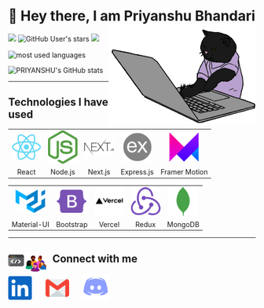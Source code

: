 <div>

# 👋 Hey there, I am Priyanshu Bhandari <img align='right' src="/.github/cat.gif" height="" width="300" alt="coding cat">

</div>

<div>

<!-- <img alt="GitHub followers" src="https://img.shields.io/github/followers/priyucodes?label=follow&logo=github&style=flat-square"> -->

![](https://img.shields.io/github/followers/priyucodes?label=follow&logo=github&style=flat-square)
![GitHub User's stars](https://img.shields.io/github/stars/priyucodes?label=%E2%AD%90GitHub%20stars&style=flat-square)
![](https://komarev.com/ghpvc/?username=priyucodes&style=flat-square&color=ff69b4)

</div>


<img align="center" src="https://github-readme-stats.vercel.app/api/top-langs?username=priyucodes&show_icons=true&locale=en&layout=compact&theme=radical" alt="most used languages" />

![PRIYANSHU's GitHub stats](https://github-readme-stats.vercel.app/api?username=priyucodes&show_icons=true&theme=radical&layout=compact)

---

## Technologies I have used

<table >
	<tr align="center">
		<td >
		<img src="/.github/icons/react.png" width="60"/>
		</td>
		<td >
		<img src="/.github/icons/nodejs.svg" width="60"/>
		</td>
		<td >
		<img src="/.github/icons/nextjs.svg" width="60"/>
		</td>
		<td >
		<img src="/.github/icons/expressjs.png" width="60"/>
		</td>
		<td >
			<img src="/.github/icons/framer.png" width="60"/>
		</td>
	</tr>
	<tr align="center">
		<td>React</td>
		<td>Node.js</td>
		<td>Next.js</td>
		<td>Express.js</td>
		<td>Framer Motion</td>
	</tr>
</table>
<table >
	<tr align="center">
		<td>
			<img src="/.github/icons/materialui.svg" width="60"/>
		</td>
		<td >
			<img src="/.github/icons/bootstrap.svg" width="60"/>
		</td>
		<td >
			<img src="/.github/icons/vercel.svg" width="60"/>
		</td>
		<td >
			<img src="/.github/icons/redux.svg" width="60"/>
		</td>
		<td >
			<img src="/.github/icons/mongodb.svg" width="60"/>
		</td>
	</tr>
	<tr align="center">
		<td>Material-UI</td>
		<td>Bootstrap</td>
		<td>Vercel</td>
		<td>Redux</td>
		<td>MongoDB</td>
	</tr>
</table>

---

## <img src="/.github/code.gif" width="32" align="left"> 

<!-- <div>
 <img align='right' src="/.github/octocat.gif" width="400" alt="octocat">
</div> -->

## <img src="/.github/community.gif" width="48" align="left">&nbsp;&nbsp;Connect with me

<p align="left">
<a href="https://www.linkedin.com/in/priyanshu-bhandari/"><img src="/.github/icons/linkedin.svg" width="48"></a>&nbsp;&nbsp;&nbsp;&nbsp;&nbsp;&nbsp;
<a href="mailto:priyanshu.bhandari2013@gmail.com"><img src="/.github/icons/email.svg" width="48"></a>&nbsp;&nbsp;&nbsp;&nbsp;&nbsp;&nbsp;
<a href="https://discord.gg/kKtgFGt6ku"><img src="/.github/icons/discord.svg" width="54"></a>&nbsp;&nbsp;&nbsp;&nbsp;&nbsp;&nbsp;
</p>
<!-- <p align="left">
<img src="/.github/icons/react.png" width="60"/>
<img src="/.github/icons/nodejs.svg" width="60"/>
<img src="/.github/icons/nextjs.svg" width="60"/>
<img src="/.github/icons/sass.svg" width="60"/>
<img src="/.github/icons/expressjs.png" width="60"/>
<img src="/.github/icons/framer.png" width="60"/>
<img src="/.github/icons/mongodb.svg" width="60"/>
<img src="/.github/icons/materialui.svg" width="60"/>
<img src="/.github/icons/bootstrap.svg" width="60"/>
<img src="/.github/icons/vercel.svg" width="60"/>
<img src="/.github/icons/redux.svg" width="60"/>
</p> -->

